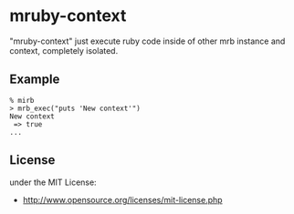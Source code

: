 mruby-context
============

"mruby-context" just execute ruby code inside of other mrb instance and context, completely isolated.

## Example
```
% mirb
> mrb_exec("puts 'New context'")
New context
 => true
...
```

## License
under the MIT License:

* http://www.opensource.org/licenses/mit-license.php